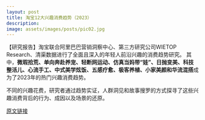 ```yaml
---
layout: post
title: 淘宝12大兴趣消费趋势（2023）
description: 
image: assets/images/posts/pic02.jpg
---
```


【研究报告】淘宝联合阿里巴巴营销洞察中心、第三方研究公司WIETOP Research、清渠数据进行了全面且深入的年轻人前沿兴趣的消费趋势研究。
其中，**微瑕拾荒、单向奔赴养宠、轻断网运动、仿真当妈带“娃”、日抛变美、科技整活儿、心流手工、中式美学炫饭、五感疗愈、极客养植、小家美颜和华流混搭**成为了2023年的热门兴趣消费趋势。

不同的兴趣花费，研究者通过趋势实证，人群洞见和故事搜罗的方式探寻了这些兴趣消费背后的行为、成因以及场景的还原。

[原文链接](https://zhuanlan.zhihu.com/p/621909717?utm_id=0)